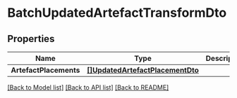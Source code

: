 # BatchUpdatedArtefactTransformDto

## Properties

Name | Type | Description | Notes
------------ | ------------- | ------------- | -------------
**ArtefactPlacements** | [**[]UpdatedArtefactPlacementDto**](UpdatedArtefactPlacementDTO.md) |  | 

[[Back to Model list]](../README.md#documentation-for-models) [[Back to API list]](../README.md#documentation-for-api-endpoints) [[Back to README]](../README.md)


